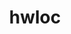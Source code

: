 ---
title: "hwloc"
layout: cache
categories: [package, develop-2024-02-04]
meta: {"versions": ["2.9.1"], "compilers": ["apple-clang@=15.0.0", "cce@=15.0.1", "gcc@=10.3.0", "gcc@=11.1.0", "gcc@=11.4.0", "gcc@=12.3.0", "gcc@=7.3.1", "gcc@=7.5.0", "gcc@=9.4.0", "oneapi@=2024.0.0"], "oss": ["amzn2", "rhel8", "sle_hpc15", "ubuntu18.04", "ubuntu20.04", "ubuntu22.04", "ventura"], "platforms": ["darwin", "linux"], "targets": ["aarch64", "neoverse_n1", "neoverse_v1", "neoverse_v2", "ppc64le", "x86_64_v3", "x86_64_v4", "zen4"], "stacks": ["aws-isc", "aws-isc-aarch64", "build_systems", "data-vis-sdk", "developer-tools", "e4s", "e4s-cray-rhel", "e4s-cray-sles", "e4s-neoverse-v2", "e4s-neoverse_v1", "e4s-oneapi", "e4s-power", "e4s-rocm-external", "ml-darwin-aarch64-mps", "ml-linux-x86_64-cpu", "ml-linux-x86_64-cuda", "ml-linux-x86_64-rocm", "radiuss", "radiuss-aws", "radiuss-aws-aarch64", "root", "tutorial"], "num_specs": 29, "num_specs_by_stack": {"ml-darwin-aarch64-mps": 1, "root": 29, "radiuss-aws-aarch64": 2, "aws-isc-aarch64": 2, "aws-isc": 1, "radiuss-aws": 1, "e4s-cray-rhel": 1, "e4s-cray-sles": 1, "developer-tools": 1, "build_systems": 1, "radiuss": 1, "e4s-neoverse_v1": 3, "e4s-power": 2, "data-vis-sdk": 1, "e4s-rocm-external": 1, "e4s": 3, "e4s-neoverse-v2": 3, "ml-linux-x86_64-cpu": 1, "tutorial": 2, "ml-linux-x86_64-cuda": 1, "ml-linux-x86_64-rocm": 3, "e4s-oneapi": 1}}
spec_details: [{"hash": "55em5lgqsbhzybmixpoul6bspjnbxdes", "compiler": "apple-clang@=15.0.0", "versions": ["2.9.1"], "os": "ventura", "platform": "darwin", "target": "aarch64", "variants": ["build_system=autotools", "~cairo", "~cuda", "~gl", "libs=shared,static", "~libudev", "+libxml2", "~netloc", "~nvml", "~oneapi-level-zero", "~opencl", "~pci", "~rocm"], "stacks": ["ml-darwin-aarch64-mps", "root"], "size": "-", "tarball": "https://binaries.spack.io/releases/develop-2024-02-04/build_cache/darwin-ventura-aarch64/apple-clang-15.0.0/hwloc-2.9.1/darwin-ventura-aarch64-apple-clang-15.0.0-hwloc-2.9.1-55em5lgqsbhzybmixpoul6bspjnbxdes.spack"}, {"hash": "pywbvrxghpcz7icsfcgyi5fyacc7mt4h", "compiler": "gcc@=7.3.1", "versions": ["2.9.1"], "os": "amzn2", "platform": "linux", "target": "aarch64", "variants": ["build_system=autotools", "~cairo", "~cuda", "~gl", "libs=shared,static", "~libudev", "+libxml2", "~netloc", "~nvml", "~oneapi-level-zero", "~opencl", "+pci", "~rocm"], "stacks": ["radiuss-aws-aarch64", "root"], "size": "-", "tarball": "https://binaries.spack.io/releases/develop-2024-02-04/build_cache/linux-amzn2-aarch64/gcc-7.3.1/hwloc-2.9.1/linux-amzn2-aarch64-gcc-7.3.1-hwloc-2.9.1-pywbvrxghpcz7icsfcgyi5fyacc7mt4h.spack"}, {"hash": "dule7cpldypljtlagaph7aaeti3xzt5n", "compiler": "gcc@=7.3.1", "versions": ["2.9.1"], "os": "amzn2", "platform": "linux", "target": "aarch64", "variants": ["build_system=autotools", "~cairo", "~cuda", "~gl", "libs=shared,static", "~libudev", "+libxml2", "~netloc", "~nvml", "~oneapi-level-zero", "~opencl", "+pci", "~rocm"], "stacks": ["aws-isc-aarch64", "root"], "size": "-", "tarball": "https://binaries.spack.io/releases/develop-2024-02-04/build_cache/linux-amzn2-aarch64/gcc-7.3.1/hwloc-2.9.1/linux-amzn2-aarch64-gcc-7.3.1-hwloc-2.9.1-dule7cpldypljtlagaph7aaeti3xzt5n.spack"}, {"hash": "s244rzzz6hg3i6qyer5fa4ejepuy7it5", "compiler": "gcc@=7.3.1", "versions": ["2.9.1"], "os": "amzn2", "platform": "linux", "target": "neoverse_n1", "variants": ["build_system=autotools", "~cairo", "~cuda", "~gl", "libs=shared,static", "~libudev", "+libxml2", "~netloc", "~nvml", "~oneapi-level-zero", "~opencl", "+pci", "~rocm"], "stacks": ["aws-isc-aarch64", "root"], "size": "-", "tarball": "https://binaries.spack.io/releases/develop-2024-02-04/build_cache/linux-amzn2-neoverse_n1/gcc-7.3.1/hwloc-2.9.1/linux-amzn2-neoverse_n1-gcc-7.3.1-hwloc-2.9.1-s244rzzz6hg3i6qyer5fa4ejepuy7it5.spack"}, {"hash": "gikammn6tszwnybdmg26bodldhubw6nf", "compiler": "gcc@=7.3.1", "versions": ["2.9.1"], "os": "amzn2", "platform": "linux", "target": "neoverse_n1", "variants": ["build_system=autotools", "~cairo", "~cuda", "~gl", "libs=shared,static", "~libudev", "+libxml2", "~netloc", "~nvml", "~oneapi-level-zero", "~opencl", "+pci", "~rocm"], "stacks": ["radiuss-aws-aarch64", "root"], "size": "-", "tarball": "https://binaries.spack.io/releases/develop-2024-02-04/build_cache/linux-amzn2-neoverse_n1/gcc-7.3.1/hwloc-2.9.1/linux-amzn2-neoverse_n1-gcc-7.3.1-hwloc-2.9.1-gikammn6tszwnybdmg26bodldhubw6nf.spack"}, {"hash": "hsvhwye2wwvksg4yff6nkx5s7jhsloft", "compiler": "gcc@=7.3.1", "versions": ["2.9.1"], "os": "amzn2", "platform": "linux", "target": "x86_64_v3", "variants": ["build_system=autotools", "~cairo", "~cuda", "~gl", "libs=shared,static", "~libudev", "+libxml2", "~netloc", "~nvml", "~oneapi-level-zero", "~opencl", "+pci", "~rocm"], "stacks": ["root", "aws-isc"], "size": "-", "tarball": "https://binaries.spack.io/releases/develop-2024-02-04/build_cache/linux-amzn2-x86_64_v3/gcc-7.3.1/hwloc-2.9.1/linux-amzn2-x86_64_v3-gcc-7.3.1-hwloc-2.9.1-hsvhwye2wwvksg4yff6nkx5s7jhsloft.spack"}, {"hash": "ddezfxjx7kwmfbm26e77a37izs4bhegx", "compiler": "gcc@=7.3.1", "versions": ["2.9.1"], "os": "amzn2", "platform": "linux", "target": "x86_64_v3", "variants": ["build_system=autotools", "~cairo", "~cuda", "~gl", "libs=shared,static", "~libudev", "+libxml2", "~netloc", "~nvml", "~oneapi-level-zero", "~opencl", "+pci", "~rocm"], "stacks": ["root", "radiuss-aws"], "size": "-", "tarball": "https://binaries.spack.io/releases/develop-2024-02-04/build_cache/linux-amzn2-x86_64_v3/gcc-7.3.1/hwloc-2.9.1/linux-amzn2-x86_64_v3-gcc-7.3.1-hwloc-2.9.1-ddezfxjx7kwmfbm26e77a37izs4bhegx.spack"}, {"hash": "773kehvcvow6v7idrbvbmakdjf3nszxf", "compiler": "cce@=15.0.1", "versions": ["2.9.1"], "os": "rhel8", "platform": "linux", "target": "zen4", "variants": ["build_system=autotools", "~cairo", "~cuda", "~gl", "libs=shared,static", "~libudev", "+libxml2", "~netloc", "~nvml", "~oneapi-level-zero", "~opencl", "+pci", "~rocm"], "stacks": ["e4s-cray-rhel", "root"], "size": "-", "tarball": "https://binaries.spack.io/releases/develop-2024-02-04/build_cache/linux-rhel8-zen4/cce-15.0.1/hwloc-2.9.1/linux-rhel8-zen4-cce-15.0.1-hwloc-2.9.1-773kehvcvow6v7idrbvbmakdjf3nszxf.spack"}, {"hash": "42viiow35k4dyfdg77bska6iebllovu5", "compiler": "gcc@=10.3.0", "versions": ["2.9.1"], "os": "sle_hpc15", "platform": "linux", "target": "x86_64_v4", "variants": ["build_system=autotools", "~cairo", "~cuda", "~gl", "libs=shared,static", "~libudev", "+libxml2", "~netloc", "~nvml", "~oneapi-level-zero", "~opencl", "+pci", "~rocm"], "stacks": ["e4s-cray-sles", "root"], "size": "-", "tarball": "https://binaries.spack.io/releases/develop-2024-02-04/build_cache/linux-sle_hpc15-x86_64_v4/gcc-10.3.0/hwloc-2.9.1/linux-sle_hpc15-x86_64_v4-gcc-10.3.0-hwloc-2.9.1-42viiow35k4dyfdg77bska6iebllovu5.spack"}, {"hash": "25vna5paprw7qjybrbkfqhwi7zbantbc", "compiler": "gcc@=7.5.0", "versions": ["2.9.1"], "os": "ubuntu18.04", "platform": "linux", "target": "x86_64_v3", "variants": ["build_system=autotools", "~cairo", "~cuda", "~gl", "libs=shared,static", "~libudev", "+libxml2", "~netloc", "~nvml", "~oneapi-level-zero", "~opencl", "+pci", "~rocm"], "stacks": ["developer-tools", "build_systems", "root", "radiuss"], "size": "-", "tarball": "https://binaries.spack.io/releases/develop-2024-02-04/build_cache/linux-ubuntu18.04-x86_64_v3/gcc-7.5.0/hwloc-2.9.1/linux-ubuntu18.04-x86_64_v3-gcc-7.5.0-hwloc-2.9.1-25vna5paprw7qjybrbkfqhwi7zbantbc.spack"}, {"hash": "lubhvyebw4ottg5trhajlrocke4wb3uq", "compiler": "gcc@=11.4.0", "versions": ["2.9.1"], "os": "ubuntu20.04", "platform": "linux", "target": "neoverse_v1", "variants": ["build_system=autotools", "~cairo", "~cuda", "~gl", "libs=shared,static", "~libudev", "+libxml2", "~netloc", "~nvml", "~oneapi-level-zero", "~opencl", "+pci", "~rocm"], "stacks": ["root", "e4s-neoverse_v1"], "size": "-", "tarball": "https://binaries.spack.io/releases/develop-2024-02-04/build_cache/linux-ubuntu20.04-neoverse_v1/gcc-11.4.0/hwloc-2.9.1/linux-ubuntu20.04-neoverse_v1-gcc-11.4.0-hwloc-2.9.1-lubhvyebw4ottg5trhajlrocke4wb3uq.spack"}, {"hash": "norhb44efiyrrjzcihdoikwze5vkrn65", "compiler": "gcc@=11.4.0", "versions": ["2.9.1"], "os": "ubuntu20.04", "platform": "linux", "target": "neoverse_v1", "variants": ["build_system=autotools", "~cairo", "+cuda", "cuda_arch=none", "~gl", "libs=shared,static", "~libudev", "+libxml2", "~netloc", "~nvml", "~oneapi-level-zero", "~opencl", "+pci", "~rocm"], "stacks": ["root", "e4s-neoverse_v1"], "size": "-", "tarball": "https://binaries.spack.io/releases/develop-2024-02-04/build_cache/linux-ubuntu20.04-neoverse_v1/gcc-11.4.0/hwloc-2.9.1/linux-ubuntu20.04-neoverse_v1-gcc-11.4.0-hwloc-2.9.1-norhb44efiyrrjzcihdoikwze5vkrn65.spack"}, {"hash": "yyt2jfbgdweczskv653b534b46y7jqvx", "compiler": "gcc@=11.4.0", "versions": ["2.9.1"], "os": "ubuntu20.04", "platform": "linux", "target": "neoverse_v1", "variants": ["build_system=autotools", "~cairo", "+cuda", "cuda_arch=none", "~gl", "libs=shared,static", "~libudev", "+libxml2", "~netloc", "~nvml", "~oneapi-level-zero", "~opencl", "+pci", "~rocm"], "stacks": ["root", "e4s-neoverse_v1"], "size": "-", "tarball": "https://binaries.spack.io/releases/develop-2024-02-04/build_cache/linux-ubuntu20.04-neoverse_v1/gcc-11.4.0/hwloc-2.9.1/linux-ubuntu20.04-neoverse_v1-gcc-11.4.0-hwloc-2.9.1-yyt2jfbgdweczskv653b534b46y7jqvx.spack"}, {"hash": "dsdbykjoxqwvduvk7gcgaehahvxxucnz", "compiler": "gcc@=9.4.0", "versions": ["2.9.1"], "os": "ubuntu20.04", "platform": "linux", "target": "ppc64le", "variants": ["build_system=autotools", "~cairo", "~cuda", "~gl", "libs=shared,static", "~libudev", "+libxml2", "~netloc", "~nvml", "~oneapi-level-zero", "~opencl", "+pci", "~rocm"], "stacks": ["e4s-power", "root"], "size": "-", "tarball": "https://binaries.spack.io/releases/develop-2024-02-04/build_cache/linux-ubuntu20.04-ppc64le/gcc-9.4.0/hwloc-2.9.1/linux-ubuntu20.04-ppc64le-gcc-9.4.0-hwloc-2.9.1-dsdbykjoxqwvduvk7gcgaehahvxxucnz.spack"}, {"hash": "vxt3lusynsqztycjg2ao4rzrdx7beozf", "compiler": "gcc@=9.4.0", "versions": ["2.9.1"], "os": "ubuntu20.04", "platform": "linux", "target": "ppc64le", "variants": ["build_system=autotools", "~cairo", "+cuda", "cuda_arch=70", "~gl", "libs=shared,static", "~libudev", "+libxml2", "~netloc", "~nvml", "~oneapi-level-zero", "~opencl", "+pci", "~rocm"], "stacks": ["e4s-power", "root"], "size": "-", "tarball": "https://binaries.spack.io/releases/develop-2024-02-04/build_cache/linux-ubuntu20.04-ppc64le/gcc-9.4.0/hwloc-2.9.1/linux-ubuntu20.04-ppc64le-gcc-9.4.0-hwloc-2.9.1-vxt3lusynsqztycjg2ao4rzrdx7beozf.spack"}, {"hash": "bynid7xvkxt5wuq52wry36vlwzbzlyvx", "compiler": "gcc@=11.1.0", "versions": ["2.9.1"], "os": "ubuntu20.04", "platform": "linux", "target": "x86_64_v3", "variants": ["build_system=autotools", "~cairo", "~cuda", "~gl", "libs=shared,static", "~libudev", "+libxml2", "~netloc", "~nvml", "~oneapi-level-zero", "~opencl", "+pci", "~rocm"], "stacks": ["data-vis-sdk", "root"], "size": "-", "tarball": "https://binaries.spack.io/releases/develop-2024-02-04/build_cache/linux-ubuntu20.04-x86_64_v3/gcc-11.1.0/hwloc-2.9.1/linux-ubuntu20.04-x86_64_v3-gcc-11.1.0-hwloc-2.9.1-bynid7xvkxt5wuq52wry36vlwzbzlyvx.spack"}, {"hash": "zc2unebc3iooey4xnbbcyz3llv3bdad2", "compiler": "gcc@=11.4.0", "versions": ["2.9.1"], "os": "ubuntu20.04", "platform": "linux", "target": "x86_64_v3", "variants": ["build_system=autotools", "~cairo", "~cuda", "~gl", "libs=shared,static", "~libudev", "+libxml2", "~netloc", "~nvml", "~oneapi-level-zero", "~opencl", "+pci", "~rocm"], "stacks": ["e4s-rocm-external", "root", "e4s"], "size": "-", "tarball": "https://binaries.spack.io/releases/develop-2024-02-04/build_cache/linux-ubuntu20.04-x86_64_v3/gcc-11.4.0/hwloc-2.9.1/linux-ubuntu20.04-x86_64_v3-gcc-11.4.0-hwloc-2.9.1-zc2unebc3iooey4xnbbcyz3llv3bdad2.spack"}, {"hash": "2vagcdjuxitryl5uwntxx2xphhsse4kj", "compiler": "gcc@=11.4.0", "versions": ["2.9.1"], "os": "ubuntu20.04", "platform": "linux", "target": "x86_64_v3", "variants": ["build_system=autotools", "~cairo", "+cuda", "cuda_arch=none", "~gl", "libs=shared,static", "~libudev", "+libxml2", "~netloc", "~nvml", "~oneapi-level-zero", "~opencl", "+pci", "~rocm"], "stacks": ["root", "e4s"], "size": "-", "tarball": "https://binaries.spack.io/releases/develop-2024-02-04/build_cache/linux-ubuntu20.04-x86_64_v3/gcc-11.4.0/hwloc-2.9.1/linux-ubuntu20.04-x86_64_v3-gcc-11.4.0-hwloc-2.9.1-2vagcdjuxitryl5uwntxx2xphhsse4kj.spack"}, {"hash": "f662u4lfz3cy6ytp2o25lfliudmh2u7p", "compiler": "gcc@=11.4.0", "versions": ["2.9.1"], "os": "ubuntu20.04", "platform": "linux", "target": "x86_64_v3", "variants": ["build_system=autotools", "~cairo", "+cuda", "cuda_arch=none", "~gl", "libs=shared,static", "~libudev", "+libxml2", "~netloc", "~nvml", "~oneapi-level-zero", "~opencl", "+pci", "~rocm"], "stacks": ["root", "e4s"], "size": "-", "tarball": "https://binaries.spack.io/releases/develop-2024-02-04/build_cache/linux-ubuntu20.04-x86_64_v3/gcc-11.4.0/hwloc-2.9.1/linux-ubuntu20.04-x86_64_v3-gcc-11.4.0-hwloc-2.9.1-f662u4lfz3cy6ytp2o25lfliudmh2u7p.spack"}, {"hash": "opfmshnnk3d7pq7wt3wlg2fg2nblj2lb", "compiler": "gcc@=11.4.0", "versions": ["2.9.1"], "os": "ubuntu22.04", "platform": "linux", "target": "neoverse_v2", "variants": ["build_system=autotools", "~cairo", "~cuda", "~gl", "libs=shared,static", "~libudev", "+libxml2", "~netloc", "~nvml", "~oneapi-level-zero", "~opencl", "+pci", "~rocm"], "stacks": ["e4s-neoverse-v2", "root"], "size": "-", "tarball": "https://binaries.spack.io/releases/develop-2024-02-04/build_cache/linux-ubuntu22.04-neoverse_v2/gcc-11.4.0/hwloc-2.9.1/linux-ubuntu22.04-neoverse_v2-gcc-11.4.0-hwloc-2.9.1-opfmshnnk3d7pq7wt3wlg2fg2nblj2lb.spack"}, {"hash": "pj3op2xwgaik3y7bhv3kxvav43mwpvxt", "compiler": "gcc@=11.4.0", "versions": ["2.9.1"], "os": "ubuntu22.04", "platform": "linux", "target": "neoverse_v2", "variants": ["build_system=autotools", "~cairo", "+cuda", "cuda_arch=none", "~gl", "libs=shared,static", "~libudev", "+libxml2", "~netloc", "~nvml", "~oneapi-level-zero", "~opencl", "+pci", "~rocm"], "stacks": ["e4s-neoverse-v2", "root"], "size": "-", "tarball": "https://binaries.spack.io/releases/develop-2024-02-04/build_cache/linux-ubuntu22.04-neoverse_v2/gcc-11.4.0/hwloc-2.9.1/linux-ubuntu22.04-neoverse_v2-gcc-11.4.0-hwloc-2.9.1-pj3op2xwgaik3y7bhv3kxvav43mwpvxt.spack"}, {"hash": "hwqzppew3cdoa3ehhyzydzhjofag75ts", "compiler": "gcc@=11.4.0", "versions": ["2.9.1"], "os": "ubuntu22.04", "platform": "linux", "target": "neoverse_v2", "variants": ["build_system=autotools", "~cairo", "+cuda", "cuda_arch=none", "~gl", "libs=shared,static", "~libudev", "+libxml2", "~netloc", "~nvml", "~oneapi-level-zero", "~opencl", "+pci", "~rocm"], "stacks": ["e4s-neoverse-v2", "root"], "size": "-", "tarball": "https://binaries.spack.io/releases/develop-2024-02-04/build_cache/linux-ubuntu22.04-neoverse_v2/gcc-11.4.0/hwloc-2.9.1/linux-ubuntu22.04-neoverse_v2-gcc-11.4.0-hwloc-2.9.1-hwqzppew3cdoa3ehhyzydzhjofag75ts.spack"}, {"hash": "jl4ej36yxz2oey6fzpzvsmiq6gdblpvx", "compiler": "gcc@=11.4.0", "versions": ["2.9.1"], "os": "ubuntu22.04", "platform": "linux", "target": "x86_64_v3", "variants": ["build_system=autotools", "~cairo", "~cuda", "~gl", "libs=shared,static", "~libudev", "+libxml2", "~netloc", "~nvml", "~oneapi-level-zero", "~opencl", "+pci", "~rocm"], "stacks": ["ml-linux-x86_64-cpu", "tutorial", "root"], "size": "-", "tarball": "https://binaries.spack.io/releases/develop-2024-02-04/build_cache/linux-ubuntu22.04-x86_64_v3/gcc-11.4.0/hwloc-2.9.1/linux-ubuntu22.04-x86_64_v3-gcc-11.4.0-hwloc-2.9.1-jl4ej36yxz2oey6fzpzvsmiq6gdblpvx.spack"}, {"hash": "erfwiwnmovqsevlfirqe4naxomaf7ogt", "compiler": "gcc@=11.4.0", "versions": ["2.9.1"], "os": "ubuntu22.04", "platform": "linux", "target": "x86_64_v3", "variants": ["build_system=autotools", "~cairo", "+cuda", "cuda_arch=80", "~gl", "libs=shared,static", "~libudev", "+libxml2", "~netloc", "~nvml", "~oneapi-level-zero", "~opencl", "+pci", "~rocm"], "stacks": ["ml-linux-x86_64-cuda", "root"], "size": "-", "tarball": "https://binaries.spack.io/releases/develop-2024-02-04/build_cache/linux-ubuntu22.04-x86_64_v3/gcc-11.4.0/hwloc-2.9.1/linux-ubuntu22.04-x86_64_v3-gcc-11.4.0-hwloc-2.9.1-erfwiwnmovqsevlfirqe4naxomaf7ogt.spack"}, {"hash": "m6kwzjdnmic7dzo3pqt56ucldyrjyhe2", "compiler": "gcc@=11.4.0", "versions": ["2.9.1"], "os": "ubuntu22.04", "platform": "linux", "target": "x86_64_v3", "variants": ["amdgpu_target=gfx90a", "build_system=autotools", "~cairo", "~cuda", "~gl", "libs=shared,static", "~libudev", "+libxml2", "~netloc", "~nvml", "~oneapi-level-zero", "~opencl", "+pci", "+rocm"], "stacks": ["ml-linux-x86_64-rocm", "root"], "size": "-", "tarball": "https://binaries.spack.io/releases/develop-2024-02-04/build_cache/linux-ubuntu22.04-x86_64_v3/gcc-11.4.0/hwloc-2.9.1/linux-ubuntu22.04-x86_64_v3-gcc-11.4.0-hwloc-2.9.1-m6kwzjdnmic7dzo3pqt56ucldyrjyhe2.spack"}, {"hash": "zndwu4wflomlmzznjgi7d7w7ilynqcjm", "compiler": "gcc@=11.4.0", "versions": ["2.9.1"], "os": "ubuntu22.04", "platform": "linux", "target": "x86_64_v3", "variants": ["amdgpu_target=gfx90a", "build_system=autotools", "~cairo", "~cuda", "~gl", "libs=shared,static", "~libudev", "+libxml2", "~netloc", "~nvml", "~oneapi-level-zero", "~opencl", "+pci", "+rocm"], "stacks": ["ml-linux-x86_64-rocm", "root"], "size": "-", "tarball": "https://binaries.spack.io/releases/develop-2024-02-04/build_cache/linux-ubuntu22.04-x86_64_v3/gcc-11.4.0/hwloc-2.9.1/linux-ubuntu22.04-x86_64_v3-gcc-11.4.0-hwloc-2.9.1-zndwu4wflomlmzznjgi7d7w7ilynqcjm.spack"}, {"hash": "ts7cib3pbz5zx43b222cfsmmav7oenam", "compiler": "gcc@=11.4.0", "versions": ["2.9.1"], "os": "ubuntu22.04", "platform": "linux", "target": "x86_64_v3", "variants": ["amdgpu_target=gfx90a", "build_system=autotools", "~cairo", "~cuda", "~gl", "libs=shared,static", "~libudev", "+libxml2", "~netloc", "~nvml", "~oneapi-level-zero", "~opencl", "+pci", "+rocm"], "stacks": ["ml-linux-x86_64-rocm", "root"], "size": "-", "tarball": "https://binaries.spack.io/releases/develop-2024-02-04/build_cache/linux-ubuntu22.04-x86_64_v3/gcc-11.4.0/hwloc-2.9.1/linux-ubuntu22.04-x86_64_v3-gcc-11.4.0-hwloc-2.9.1-ts7cib3pbz5zx43b222cfsmmav7oenam.spack"}, {"hash": "ppo6hseaqv3hhwrn42ulrpf6qpmvzy3b", "compiler": "oneapi@=2024.0.0", "versions": ["2.9.1"], "os": "ubuntu22.04", "platform": "linux", "target": "x86_64_v3", "variants": ["build_system=autotools", "~cairo", "~cuda", "~gl", "libs=shared,static", "~libudev", "+libxml2", "~netloc", "~nvml", "~oneapi-level-zero", "~opencl", "+pci", "~rocm"], "stacks": ["e4s-oneapi", "root"], "size": "-", "tarball": "https://binaries.spack.io/releases/develop-2024-02-04/build_cache/linux-ubuntu22.04-x86_64_v3/oneapi-2024.0.0/hwloc-2.9.1/linux-ubuntu22.04-x86_64_v3-oneapi-2024.0.0-hwloc-2.9.1-ppo6hseaqv3hhwrn42ulrpf6qpmvzy3b.spack"}, {"hash": "yj3k4sa4itqgc4rb2usxo6d3t3iboder", "compiler": "gcc@=12.3.0", "versions": ["2.9.1"], "os": "ubuntu22.04", "platform": "linux", "target": "x86_64_v3", "variants": ["build_system=autotools", "~cairo", "~cuda", "~gl", "libs=shared,static", "~libudev", "+libxml2", "~netloc", "~nvml", "~oneapi-level-zero", "~opencl", "+pci", "~rocm"], "stacks": ["tutorial", "root"], "size": "-", "tarball": "https://binaries.spack.io/releases/develop-2024-02-04/build_cache/linux-ubuntu22.04-x86_64_v3/gcc-12.3.0/hwloc-2.9.1/linux-ubuntu22.04-x86_64_v3-gcc-12.3.0-hwloc-2.9.1-yj3k4sa4itqgc4rb2usxo6d3t3iboder.spack"}]
---